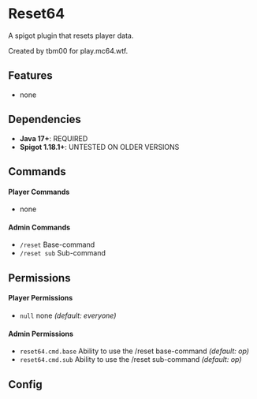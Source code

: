 # Reset64
A spigot plugin that resets player data.

Created by tbm00 for play.mc64.wtf.

## Features
- none

## Dependencies
- **Java 17+**: REQUIRED
- **Spigot 1.18.1+**: UNTESTED ON OLDER VERSIONS

## Commands
#### Player Commands
- none

#### Admin Commands
- `/reset` Base-command
- `/reset sub` Sub-command

## Permissions
#### Player Permissions
- `null` none *(default: everyone)*

#### Admin Permissions
- `reset64.cmd.base` Ability to use the /reset base-command *(default: op)*
- `reset64.cmd.sub` Ability to use the /reset sub-command *(default: op)*


## Config
```
```